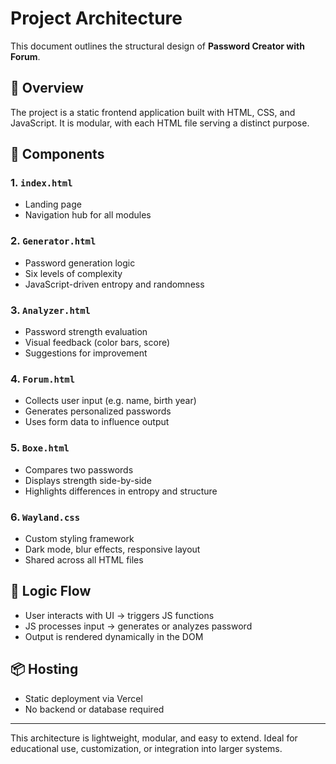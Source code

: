  
# Project Architecture

This document outlines the structural design of **Password Creator with Forum**.

## 🧱 Overview

The project is a static frontend application built with HTML, CSS, and JavaScript. It is modular, with each HTML file serving a distinct purpose.

## 🧩 Components

### 1. `index.html`
- Landing page
- Navigation hub for all modules

### 2. `Generator.html`
- Password generation logic
- Six levels of complexity
- JavaScript-driven entropy and randomness

### 3. `Analyzer.html`
- Password strength evaluation
- Visual feedback (color bars, score)
- Suggestions for improvement

### 4. `Forum.html`
- Collects user input (e.g. name, birth year)
- Generates personalized passwords
- Uses form data to influence output

### 5. `Boxe.html`
- Compares two passwords
- Displays strength side-by-side
- Highlights differences in entropy and structure

### 6. `Wayland.css`
- Custom styling framework
- Dark mode, blur effects, responsive layout
- Shared across all HTML files

## 🧠 Logic Flow

- User interacts with UI → triggers JS functions
- JS processes input → generates or analyzes password
- Output is rendered dynamically in the DOM

## 📦 Hosting

- Static deployment via Vercel
- No backend or database required

---

This architecture is lightweight, modular, and easy to extend. Ideal for educational use, customization, or integration into larger systems.
